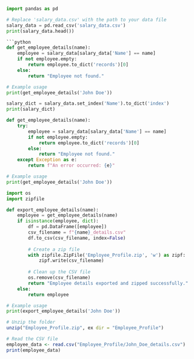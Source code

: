 
```python
import pandas as pd

# Replace 'salary_data.csv' with the path to your data file
salary_data = pd.read_csv('salary_data.csv')
print(salary_data.head())

```python
def get_employee_details(name):
    employee = salary_data[salary_data['Name'] == name]
    if not employee.empty:
        return employee.to_dict('records')[0]
    else:
        return "Employee not found."

# Example usage
print(get_employee_details('John Doe'))

salary_dict = salary_data.set_index('Name').to_dict('index')
print(salary_dict)
```

```python
def get_employee_details(name):
    try:
        employee = salary_data[salary_data['Name'] == name]
        if not employee.empty:
            return employee.to_dict('records')[0]
        else:
            return "Employee not found."
    except Exception as e:
        return f"An error occurred: {e}"

# Example usage
print(get_employee_details('John Doe'))
```
```python
import os
import zipfile

def export_employee_details(name):
    employee = get_employee_details(name)
    if isinstance(employee, dict):
        df = pd.DataFrame([employee])
        csv_filename = f"{name}_details.csv"
        df.to_csv(csv_filename, index=False)
        
        # Create a zip file
        with zipfile.ZipFile('Employee_Profile.zip', 'w') as zipf:
            zipf.write(csv_filename)
        
        # Clean up the CSV file
        os.remove(csv_filename)
        return "Employee details exported and zipped successfully."
    else:
        return employee

# Example usage
print(export_employee_details('John Doe'))
```

```r
# Unzip the folder
unzip("Employee_Profile.zip", ex dir = "Employee_Profile")

# Read the CSV file
employee_data <- read.csv("Employee_Profile/John_Doe_details.csv")
print(employee_data)
```
